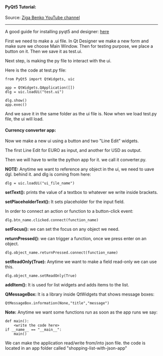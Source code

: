 #### PyQt5 Tutorial:

Source: [Ziga Benko YouTube channel](https://www.youtube.com/watch?v=mBvpoNLb654&list=PLuTktZ8WcEGTdId-Kjbj6gsZTk65yudJh)

---

A good guide for installing pyqt5 and designer: [here](https://www.youtube.com/watch?v=_hgWvuhreHA)

First we need to make a .ui file. In Qt Designer we make a new form and make sure we choose Main Window. Then for testing purpose, we place a button on it. Then we save it as test.ui.

Next step, is making the py file to interact with the ui.

Here is the code at test.py file:

```
from PyQt5 import QtWidgets, uic

app = QtWidgets.QApplication([])
dlg = uic.loadUi("test.ui")

dlg.show()
app.exec()
```
And we save it in the same folder as the ui file is. Now when we load test.py file, the ui will load. 

#### Currency converter app:

Now we make a new ui using a button and two "Line Edit" widgets. 

The first Line Edit for EURO as input, and another for USD as output. 

Then we will have to write the python app for it. we call it converter.py. 

__NOTE:__ Anytime we want to reference any object in the ui, we need to uave dgl. behind it. and dlg is coming from here:

```
dlg = uic.loadUi("ui_file_name")
```

__setText():__ prints the value of a textbox to whatever we write inside brackets.

__setPlaceholderText():__ It sets placeholder for the input field.

In order to connect an action or function to a button-click event:

```
dlg.btn_name.clicked.connect(function_name)
```
__setFocus():__ we can set the focus on any object we need.

__returnPressed():__ we can trigger a function, once we press enter on an object.
```
dlg.object_name.returnPressed.connect(function_name)
```
__setReadOnly(True):__ Anytime we want to make a field read-only we can use this.
```
dlg.object_name.setReadOnly(True)
```
__addItem():__ It is used for list widgets and adds items to the list.

__QMessageBox:__ It is a library inside QtWidgets that shows message boxes:
```
QtMessageBox.information(None,"title","message")
```
 
__Note:__ Anytime we want some functions run as soon as the app runs we say:

```
def main():
    <write the code here>
if __name__ == "__main__":
    main()
```

We can make the application read/write from/into json file. the code is located in an app folder called "shopping-list-with-json-app"




